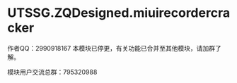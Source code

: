# UTSSG.ZQDesigned.miuirecordercracker
作者QQ：2990918167 本模块已停更，有关功能已合并至其他模块，请加群了解。

模块用户交流总群：795320988
